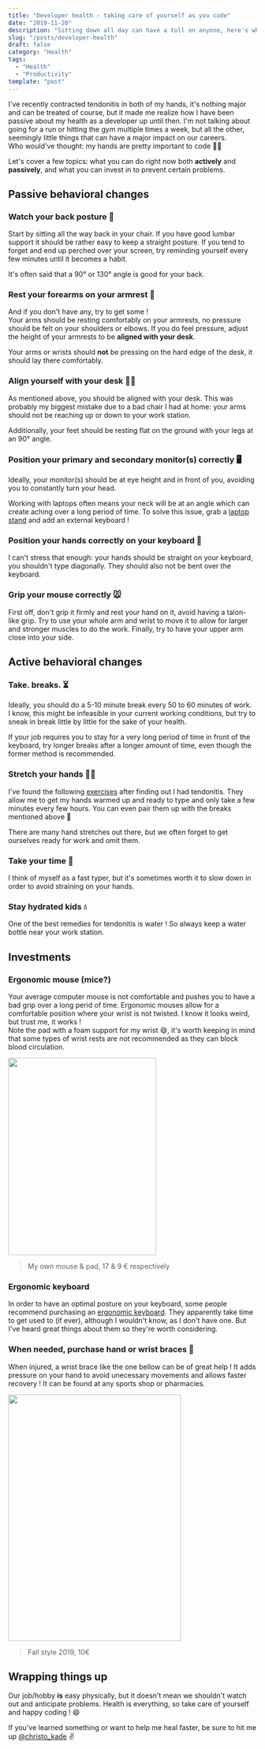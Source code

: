 ```yaml
---
title: "Developer health - taking care of yourself as you code"
date: "2019-11-20"
description: "Sitting down all day can have a toll on anyone, here's what you should keep in mind"
slug: "/posts/developer-health"
draft: false
category: "Health"
tags:
  - "Health"
  - "Productivity"
template: "post"
---
```


I've recently contracted tendonitis in both of my hands, it's nothing major and can be treated of course, but it made me realize how I have been passive about my health as a developer up until then. I'm not talking about going for a run or hitting the gym multiple times a week, but all the other, seemingly little things that can have a major impact on our careers.  
Who would've thought: my hands are pretty important to code 🤦‍♂️

Let's cover a few topics: what you can do right now both **actively** and **passively**, and what you can invest in to prevent certain problems.

## Passive behavioral changes

### Watch your back posture 📏

Start by sitting all the way back in your chair. If you have good lumbar support it should be rather easy to keep a straight posture. If you tend to forget and end up perched over your screen, try reminding yourself every few minutes until it becomes a habit.

It's often said that a 90° or 130° angle is good for your back.

### Rest your forearms on your armrest 💪

And if you don't have any, try to get some !  
Your arms should be resting comfortably on your armrests, no pressure should be felt on your shoulders or elbows. If you do feel pressure, adjust the height of your armrests to be **aligned with your desk**.

Your arms or wrists should **not** be pressing on the hard edge of the desk, it should lay there comfortably.

### Align yourself with your desk 👨‍💻

As mentioned above, you should be aligned with your desk. This was probably my biggest mistake due to a bad chair I had at home: your arms should not be reaching up or down to your work station.

Additionally, your feet should be resting flat on the ground with your legs at an 90° angle. 

### Position your primary and secondary monitor(s) correctly 🖥

Ideally, your monitor(s) should be at eye height and in front of you, avoiding you to constantly turn your head.

Working with laptops often means your neck will be at an angle which can create aching over a long period of time. To solve this issue, grab a [laptop stand](https://www.amazon.com/Best-Sellers-Computers-Accessories-Laptop-Stands/zgbs/pc/3015409011) and add an external keyboard !

### Position your hands correctly on your keyboard 🤚

I can't stress that enough: your hands should be straight on your keyboard, you shouldn't type diagonally. They should also not be bent over the keyboard.

### Grip your mouse correctly 🐭

First off, don't grip it firmly and rest your hand on it, avoid having a talon-like grip. Try to use your whole arm and wrist to move it to allow for larger and stronger muscles to do the work. Finally, try to have your upper arm close into your side.

## Active behavioral changes

### Take. breaks. ⏳

Ideally, you should do a 5-10 minute break every 50 to 60 minutes of work.  
I know, this might be infeasible in your current working conditions, but try to sneak in break little by little for the sake of your health.

If your job requires you to stay for a very long period of time in front of the keyboard, try longer breaks after a longer amount of time, even though the former method is recommended.

### Stretch your hands 🙆‍♂️

I've found the following [exercises](https://www.summitmedicalgroup.com/library/adult_health/sma_wrist_tendonitis_exercises/) after finding out I had tendonitis. They allow me to get my hands warmed up and ready to type and only take a few minutes every few hours. You can even pair them up with the breaks mentioned above 🤯

There are many hand stretches out there, but we often forget to get ourselves ready for work and omit them.

### Take your time 🐌

I think of myself as a fast typer, but it's sometimes worth it to slow down in order to avoid straining on your hands.

### Stay hydrated kids 💧

One of the best remedies for tendonitis is water ! So always keep a water bottle near your work station.

## Investments

### Ergonomic mouse (mice?)

Your average computer mouse is not comfortable and pushes you to have a bad grip over a long perid of time. Ergonomic mouses allow for a comfortable position where your wrist is not twisted. I know it looks weird, but trust me, it works !  
Note the pad with a foam support for my wrist 😄, it's worth keeping in mind that some types of wrist rests are not recommended as they can block blood circulation.

<img src="https://thepracticaldev.s3.amazonaws.com/i/6nrtvw2t7n9ypb65dg0d.jpg" width="300" height="400">

> My own mouse & pad, 17 & 9 € respectively 


### Ergonomic keyboard

In order to have an optimal posture on your keyboard, some people recommend purchasing an [ergonomic keyboard](https://www.google.com/search?q=ergonomic+keyboard&sxsrf=ACYBGNQsGkahPT8-u5JGU7Hg3r9cVRu-YA:1573632911910&source=lnms&tbm=isch&sa=X&ved=0ahUKEwjaoOK13-blAhVUQxUIHVc8Dw8Q_AUIEigB&biw=1680&bih=829). They apparently take time to get used to (if ever), although I wouldn't know, as I don't have one. But I've heard great things about them so they're worth considering.

### When needed, purchase hand or wrist braces 🤲

When injured, a wrist brace like the one bellow can be of great help ! It adds pressure on your hand to avoid unecessary movements and allows faster recovery ! It can be found at any sports shop or pharmacies.

<img src="https://thepracticaldev.s3.amazonaws.com/i/clmw7hx74fxwg03npzyx.jpg" width="350" height="500">

> Fall style 2019, 10€

## Wrapping things up

Our job/hobby **is** easy physically, but it doesn't mean we shouldn't watch out and anticipate problems. Health is everything, so take care of yourself and happy coding ! 😄

If you've learned something or want to help me heal faster, be sure to hit me up [@christo_kade](https://twitter.com/christo_kade) ✌️
